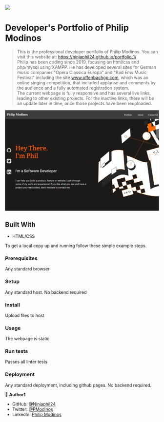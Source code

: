![](https://img.shields.io/badge/Microverse-blueviolet)

# Developer's Portfolio of Philip Modinos

> This is the professional developer portfolio of Philip Modinos.  You can visit this website at:  https://ninjaphil24.github.io/portfolio_1/ <br>Philip has been coding since 2019, focusing on html/css and php/mysql using XAMPP.  He has developed several sites for German music companies "Opera Classica Europa" and "Bad Ems Music Festival" including the site www.offenbachgp.com, which was an online singing competition, that included applause and comments by the audience and a fully automated registration system.  
The current webpage is fully responsive and has several live links, leading to other existing projects.  For the inactive links, there will be an update later in time, once those projects have been reuploaded.  

![screenshot](./images/readmedemo.png)

## Built With

- HTML/CSS

To get a local copy up and running follow these simple example steps.

### Prerequisites
Any standard browser
### Setup
Any standard host.  No backend required
### Install
Upload files to host
### Usage
The webpage is static
### Run tests
Passes all linter tests
### Deployment
Any standard deployment, including github pages.  No backend required.

👤 **Author1**

- GitHub: [@Ninjaphil24](https://github.com/Ninjaphil24)
- Twitter: [@PModinos](https://twitter.com/PModinos)
- LinkedIn: [Philip Modinos](https://www.linkedin.com/in/philip-modinos-14195021/)

